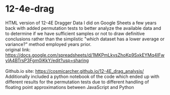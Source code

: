 # 12-4e-drag
 
HTML version of 12-4E Dragger Data I did on Google Sheets a few years back with added permutation tests to better analyze the available data and to determine if we have sufficient samples or not to draw definitive conclusions rather than the simplistic "which dataset has a lower average or variance?" method employed years prior. \
original link: https://docs.google.com/spreadsheets/d/1MKPmLkysZhoKp9SxkEYMq4IFwylA4BTrsP3Fgm0iKkY/edit?usp=sharing \
\
Github.io site: https://cosmicarcher.github.io/12-4E_drag_analysis/
Additionally included a python notebook of the code which ended up with different results for the permutation tests due to different handling of floating point approximations between JavaScript and Python
